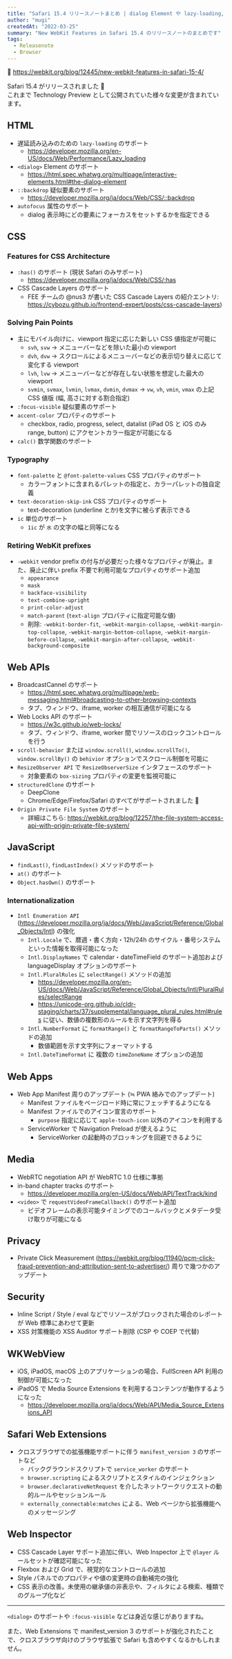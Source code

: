 ```yaml
---
title: "Safari 15.4 リリースノートまとめ | dialog Element や lazy-loading, CSS Cascade Layers サポートなど"
author: "mugi"
createdAt: "2022-03-25"
summary: "New WebKit Features in Safari 15.4 のリリースノートのまとめです"
tags:
  - Releasenote
  - Browser
---
```


🔗 https://webkit.org/blog/12445/new-webkit-features-in-safari-15-4/

Safari 15.4 がリリースされました 🎉  
これまで Technology Preview として公開されていた様々な変更が含まれています。

## HTML

- 遅延読み込みのための `lazy-loading` のサポート
  - https://developer.mozilla.org/en-US/docs/Web/Performance/Lazy_loading
- `<dialog>` Element のサポート  
  - https://html.spec.whatwg.org/multipage/interactive-elements.html#the-dialog-element
- `::backdrop` 疑似要素のサポート  
  - https://developer.mozilla.org/ja/docs/Web/CSS/::backdrop
- `autofocus` 属性のサポート  
  - dialog 表示時にどの要素にフォーカスをセットするかを指定できる

## CSS

### Features for CSS Architecture

- `:has()` のサポート (現状 Safari のみサポート)
  - https://developer.mozilla.org/ja/docs/Web/CSS/:has
- CSS Cascade Layers のサポート
  - FEE チームの @nus3 が書いた CSS Cascade Layers の紹介エントリ: https://cybozu.github.io/frontend-expert/posts/css-cascade-layers)

### Solving Pain Points

- 主にモバイル向けに、viewport 指定に応じた新しい CSS 値指定が可能に
  - `svh`, `svw` → メニューバーなどを除いた最小の viewport
  - `dvh`, `dvw` → スクロールによるメニューバーなどの表示切り替えに応じて変化する viewport
  - `lvh`, `lvw` → メニューバーなどが存在しない状態を想定した最大の viewport
  - `svmin`, `svmax`, `lvmin`, `lvmax`, `dvmin`, `dvmax` → `vw`, `vh`, `vmin`, `vmax` の上記 CSS 値版 (幅, 高さに対する割合指定)
- `:focus-visible` 疑似要素のサポート
- `accent-color` プロパティのサポート
  - checkbox, radio, progress, select, datalist (iPad OS と iOS のみ range, button) にアクセントカラー指定が可能になる
- `calc()` 数学関数のサポート

### Typography

- `font-palette` と `@font-palette-values` CSS プロパティのサポート
  - カラーフォントに含まれるパレットの指定と、カラーパレットの独自定義
- `text-decoration-skip-ink` CSS プロパティのサポート
  - text-decoration (underline とか)を文字に被らず表示できる
- `ic` 単位のサポート
  - `1ic` が `水` の文字の幅と同等になる

### Retiring WebKit prefixes

- `-webkit` vendor prefix の付与が必要だった様々なプロパティが廃止。また、廃止に伴い prefix 不要で利用可能なプロパティのサポート追加
  - `appearance`
  - `mask`
  - `backface-visibility`
  - `text-combine-upright`
  - `print-color-adjust`
  - `match-parent` (`text-align` プロパティに指定可能な値)
  - 削除: `-webkit-border-fit`, `-webkit-margin-collapse`, `-webkit-margin-top-collapse`, `-webkit-margin-bottom-collapse`, `-webkit-margin-before-collapse`, `-webkit-margin-after-collapse`, `-webkit-background-composite`

## Web APIs

- BroadcastCannel のサポート
  - https://html.spec.whatwg.org/multipage/web-messaging.html#broadcasting-to-other-browsing-contexts
  - タブ、ウィンドウ、iframe, worker の相互通信が可能になる
- Web Locks API のサポート
  - https://w3c.github.io/web-locks/
  - タブ、ウィンドウ、iframe, worker 間でリソースのロックコントロールを行う
- `scroll-behavior` または `window.scroll()`, `window.scrollTo()`, `window.scrollBy()` の `behivior` オプションでスクロール制御を可能に
- `ResizeObserver API` で `ResizeObserverSize` インタフェースのサポート
  - 対象要素の `box-sizing` プロパティの変更を監視可能に
- `structuredClone` のサポート
  - DeepClone
  - Chrome/Edge/Firefox/Safari のすべてがサポートされました 🎉
- `Origin Private File System` のサポート
  - 詳細はこちら: https://webkit.org/blog/12257/the-file-system-access-api-with-origin-private-file-system/

## JavaScript

- `findLast()`, `findLastIndex()` メソッドのサポート
- `at()` のサポート
- `Object.hasOwn()` のサポート

### Internationalization

- `Intl Enumeration API` (https://developer.mozilla.org/ja/docs/Web/JavaScript/Reference/Global_Objects/Intl) の強化
  - `Intl.Locale` で、暦週・書く方向・12h/24h のサイクル・番号システムといった情報を取得可能になった
  - `Intl.DisplayNames` で calendar・dateTimeField のサポート追加および languageDisplay オプションのサポート
  - `Intl.PluralRules` に `selectRange()` メソッドの追加
    - https://developer.mozilla.org/en-US/docs/Web/JavaScript/Reference/Global_Objects/Intl/PluralRules/selectRange
    - https://unicode-org.github.io/cldr-staging/charts/37/supplemental/language_plural_rules.html#rules に従い、数値の複数形のルールを示す文字列を得る
  - `Intl.NumberFormat` に `formatRange()` と `formatRangeToParts()` メソッドの追加
    - 数値範囲を示す文字列にフォーマットする
  - `Intl.DateTimeFormat` に 複数の `timeZoneName` オプションの追加

## Web Apps

- Web App Manifest 周りのアップデート (≒ PWA 絡みでのアップデート)
  - Manifest ファイルをページロード時に常にフェッチするようになる
  - Manifest ファイルでのアイコン宣言のサポート
    - `purpose` 指定に応じて `apple-touch-icon` 以外のアイコンを利用する
  - ServiceWorker で Navigation Preload が使えるように
    - ServiceWorker の起動時のブロッキングを回避できるように

## Media

- WebRTC negotiation API が WebRTC 1.0 仕様に準拠
- in-band chapter tracks のサポート
  - https://developer.mozilla.org/en-US/docs/Web/API/TextTrack/kind
- `<video>` で `requestVideoFrameCallback()` のサポート追加
  - ビデオフレームの表示可能タイミングでのコールバックとメタデータ受け取りが可能になる

## Privacy

- Private Click Measurement (https://webkit.org/blog/11940/pcm-click-fraud-prevention-and-attribution-sent-to-advertiser/) 周りで幾つかのアップデート

## Security

- Inline Script / Style / eval などでリソースがブロックされた場合のレポートが Web 標準にあわせて更新
- XSS 対策機能の XSS Auditor サポート削除 (CSP や COEP で代替)

## WKWebView

- iOS, iPadOS, macOS 上のアプリケーションの場合、FullScreen API 利用の制御が可能になった
- iPadOS で Media Source Extensions を利用するコンテンツが動作するようになった
  - https://developer.mozilla.org/ja/docs/Web/API/Media_Source_Extensions_API

## Safari Web Extensions

- クロスブラウザでの拡張機能サポートに伴う `manifest_version 3` のサポートなど
  - バックグラウンドスクリプトで `service_worker` のサポート
  - `browser.scripting` によるスクリプトとスタイルのインジェクション
  - `browser.declarativeNetRequest` を介したネットワークリクエストの動的ルールやセッションルール
  - `externally_connectable:matches` による、Web ページから拡張機能へのメッセージング

## Web Inspector

- CSS Cascade Layer サポート追加に伴い、Web Inspector 上で `@layer` ルールセットが確認可能になった
- Flexbox および Grid で、視覚的なコントロールの追加
- Style パネルでのプロパティや値の変更時の自動補完の強化
- CSS 表示の改善。未使用の継承値の非表示や、フィルタによる検索、種類でのグループ化など

---

`<dialog>` のサポートや `:focus-visible` などは身近な感じがありますね。

また、Web Extensions で manifest_version 3 のサポートが強化されたことで、クロスブラウザ向けのブラウザ拡張で Safari も含めやすくなるかもしれません。
